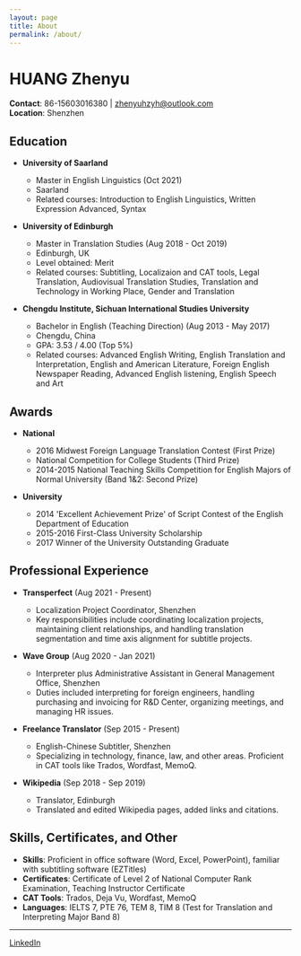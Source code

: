 ```yaml
---
layout: page
title: About
permalink: /about/
---
```


# HUANG Zhenyu

**Contact**: 86-15603016380 | [zhenyuhzyh@outlook.com](mailto:zhenyuhzyh@outlook.com)  
**Location**: Shenzhen

## Education

- **University of Saarland**
  - Master in English Linguistics (Oct 2021)
  - Saarland
  - Related courses: Introduction to English Linguistics, Written Expression Advanced, Syntax

- **University of Edinburgh**
  - Master in Translation Studies (Aug 2018 - Oct 2019)
  - Edinburgh, UK
  - Level obtained: Merit
  - Related courses: Subtitling, Localizaion and CAT tools, Legal Translation, Audiovisual Translation Studies, Translation and Technology in Working Place, Gender and Translation

- **Chengdu Institute, Sichuan International Studies University**
  - Bachelor in English (Teaching Direction) (Aug 2013 - May 2017)
  - Chengdu, China
  - GPA: 3.53 / 4.00 (Top 5%)
  - Related courses: Advanced English Writing, English Translation and Interpretation, English and American Literature, Foreign English Newspaper Reading, Advanced English listening, English Speech and Art

## Awards

- **National**
  - 2016 Midwest Foreign Language Translation Contest (First Prize)
  - National Competition for College Students (Third Prize)
  - 2014-2015 National Teaching Skills Competition for English Majors of Normal University (Band 1&2: Second Prize)

- **University**
  - 2014 'Excellent Achievement Prize' of Script Contest of the English Department of Education
  - 2015-2016 First-Class University Scholarship
  - 2017 Winner of the University Outstanding Graduate

## Professional Experience

- **Transperfect** (Aug 2021 - Present)
  - Localization Project Coordinator, Shenzhen
  - Key responsibilities include coordinating localization projects, maintaining client relationships, and handling translation segmentation and time axis alignment for subtitle projects.

- **Wave Group** (Aug 2020 - Jan 2021)
  - Interpreter plus Administrative Assistant in General Management Office, Shenzhen
  - Duties included interpreting for foreign engineers, handling purchasing and invoicing for R&D Center, organizing meetings, and managing HR issues.

- **Freelance Translator** (Sep 2015 - Present)
  - English-Chinese Subtitler, Shenzhen
  - Specializing in technology, finance, law, and other areas. Proficient in CAT tools like Trados, Wordfast, MemoQ.

- **Wikipedia** (Sep 2018 - Sep 2019)
  - Translator, Edinburgh
  - Translated and edited Wikipedia pages, added links and citations.

## Skills, Certificates, and Other

- **Skills**: Proficient in office software (Word, Excel, PowerPoint), familiar with subtitling software (EZTitles)
- **Certificates**: Certificate of Level 2 of National Computer Rank Examination, Teaching Instructor Certificate
- **CAT Tools**: Trados, Deja Vu, Wordfast, MemoQ
- **Languages**: IELTS 7, PTE 76, TEM 8, TIM 8 (Test for Translation and Interpreting Major Band 8)

---

[LinkedIn](https://www.linkedin.com/in/[YourLinkedInProfile])